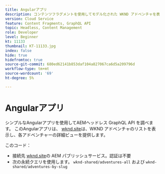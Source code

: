 ```yaml
---
title: Angularアプリ
description: コンテンツフラグメントを使用してモデル化された WKND アドベンチャを表示するシンプルなAngularアプリです。
version: Cloud Service
feature: Content Fragments, GraphQL API
topic: Headless, Content Management
role: Developer
level: Beginner
kt: 11133
thumbnail: KT-11133.jpg
index: false
hide: true
hidefromtoc: true
source-git-commit: 680ed62141b853daf104a827067ca6d5a209796d
workflow-type: tm+mt
source-wordcount: '69'
ht-degree: 5%

---
```



# Angularアプリ

シンプルなAngularアプリを使用してAEMヘッドレス GraphQL API を調べます。 このAngularアプリは、 [wknd.site](https://wknd.site)は、WKND アドベンチャのリストを表示し、各アドベンチャーの詳細ビューを提供します。

このコード：

+ 接続先 [wknd.site](https://wknd.site)の AEM パブリッシュサービス。認証は不要
+ 次の永続クエリを使用します。 `wknd-shared/adventures-all` および `wknd-shared/adventures-by-slug`

